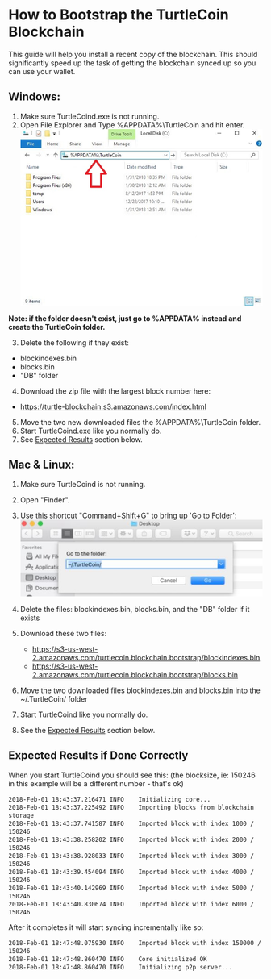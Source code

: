 # How to Bootstrap the TurtleCoin Blockchain

This guide will help you install a recent copy of the blockchain. This should significantly speed up the task of getting the blockchain synced up so you can use your wallet.

## Windows:
1. Make sure TurtleCoind.exe is not running.
2. Open File Explorer and Type %APPDATA%\TurtleCoin and hit enter.
![file explorer](../images/file_explorer.jpg)

**Note: if the folder doesn't exist, just go to %APPDATA% instead and create the TurtleCoin folder.**

3. Delete the following if they exist:

 * blockindexes.bin
 * blocks.bin
 * "DB" folder


4. Download the zip file with the largest block number here:

 * https://turtle-blockchain.s3.amazonaws.com/index.html

5. Move the two new downloaded files the %APPDATA%\TurtleCoin folder.
6. Start TurtleCoind.exe like you normally do.
7. See [Expected Results](#ExpectedResults) section below.



## Mac & Linux:
1. Make sure TurtleCoind is not running.
2. Open "Finder".
3. Use this shortcut "Command+Shift+G" to bring up 'Go to Folder':
![findergoto.jpg](../images/findergoto.jpg)

4. Delete the files: blockindexes.bin, blocks.bin, and the "DB" folder if it exists
5. Download these two files:
	* https://s3-us-west-2.amazonaws.com/turtlecoin.blockchain.bootstrap/blockindexes.bin
	* https://s3-us-west-2.amazonaws.com/turtlecoin.blockchain.bootstrap/blocks.bin
6. Move the two downloaded files blockindexes.bin and blocks.bin into the  ~/.TurtleCoin/ folder
7. Start TurtleCoind like you normally do.
8. See the [Expected Results](#ExpectedResults) section below.

## Expected Results if Done Correctly <a name="ExpectedResults"></a>

When you start TurtleCoind you should see this:
(the blocksize, ie: 150246 in this example will be a different number - that's ok)
```
2018-Feb-01 18:43:37.216471 INFO    Initializing core...
2018-Feb-01 18:43:37.225492 INFO    Importing blocks from blockchain storage
2018-Feb-01 18:43:37.741587 INFO    Imported block with index 1000 / 150246
2018-Feb-01 18:43:38.258202 INFO    Imported block with index 2000 / 150246
2018-Feb-01 18:43:38.928033 INFO    Imported block with index 3000 / 150246
2018-Feb-01 18:43:39.454094 INFO    Imported block with index 4000 / 150246
2018-Feb-01 18:43:40.142969 INFO    Imported block with index 5000 / 150246
2018-Feb-01 18:43:40.830674 INFO    Imported block with index 6000 / 150246
```

After it completes it will start syncing incrementally like so:
```
2018-Feb-01 18:47:48.075930 INFO    Imported block with index 150000 / 150246
2018-Feb-01 18:47:48.860470 INFO    Core initialized OK
2018-Feb-01 18:47:48.860470 INFO    Initializing p2p server...
```
